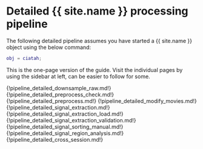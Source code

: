 # Detailed {{ site.name }} processing pipeline

The following detailed pipeline assumes you have started a {{ site.name }} object using the below command:

```Matlab
obj = ciatah;
```

This is the one-page version of the guide. Visit the individual pages by using the sidebar at left, can be easier to follow for some.

{!pipeline_detailed_downsample_raw.md!}
{!pipeline_detailed_preprocess_check.md!}
{!pipeline_detailed_preprocess.md!}
{!pipeline_detailed_modify_movies.md!}
{!pipeline_detailed_signal_extraction.md!}
{!pipeline_detailed_signal_extraction_load.md!}
{!pipeline_detailed_signal_extraction_validation.md!}
{!pipeline_detailed_signal_sorting_manual.md!}
{!pipeline_detailed_signal_region_analysis.md!}
{!pipeline_detailed_cross_session.md!}